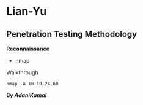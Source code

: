 # Lian-Yu

## Penetration Testing Methodology

**Reconnaissance**
* nmap

Walkthrough
```
nmap -A 10.10.24.60
```

**By _AdaniKamal_**
